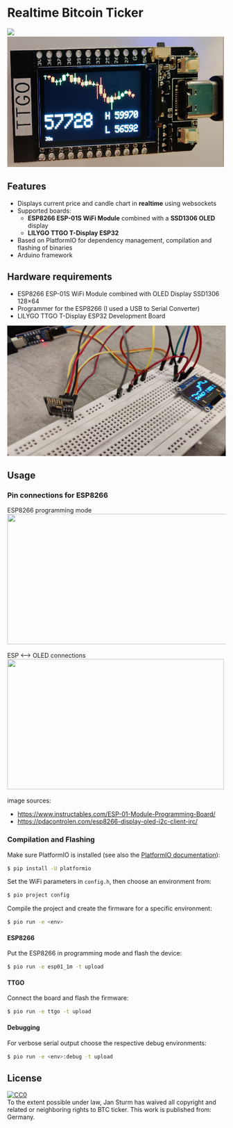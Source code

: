 # Realtime Bitcoin Ticker


![](img/demo.gif)
<img src="img/ttgo.jpg" width="500" height="300">

## Features
- Displays current price and candle chart in **realtime** using websockets
- Supported boards:
    - **ESP8266 ESP-01S WiFi Module** combined with a **SSD1306 OLED** display
    - **LILYGO TTGO T-Display ESP32**
- Based on PlatformIO for dependency management, compilation and flashing of binaries
- Arduino framework


## Hardware requirements
- ESP8266 ESP-01S WiFi Module combined with OLED Display SSD1306 128×64
- Programmer for the ESP8266 (I used a USB to Serial Converter)
- LILYGO TTGO T-Display ESP32 Development Board

<img src="img/dev_setup.jpg" width="600" height="300">

## Usage

### Pin connections for ESP8266
ESP8266 programming mode
<img src="https://content.instructables.com/ORIG/F35/436R/JQMOG3VK/F35436RJQMOG3VK.png" width="800" height="300">

ESP <--> OLED connections
<img src="https://2.bp.blogspot.com/-Vn_AjEvGujc/VyVjNw87AoI/AAAAAAAAAuU/1TB-xEz7KXsOKrQFRbpJBVZURAmVcBy-QCKgB/s1600/Conexion%2BESP8266%2B%2BOled%2Bdisplay.jpg" width="500" height="300">


image sources:
 - https://www.instructables.com/ESP-01-Module-Programming-Board/
 - https://pdacontrolen.com/esp8266-display-oled-i2c-client-irc/
### Compilation and Flashing

Make sure PlatformIO is installed (see also the [PlatformIO documentation](https://docs.platformio.org/en/latest/core/installation.html)):
```bash
$ pip install -U platformio
```
Set the WiFi parameters in `config.h`, then choose an environment <env> from:
```bash
$ pio project config
```
Compile the project and create the firmware for a specific environment:
```bash
$ pio run -e <env>
```

#### ESP8266
Put the ESP8266 in programming mode and flash the device:
```bash
$ pio run -e esp01_1m -t upload
```

#### TTGO
Connect the board and flash the firmware:
```bash
$ pio run -e ttgo -t upload
```

#### Debugging
For verbose serial output choose the respective debug environments:
```bash
$ pio run -e <env>:debug -t upload
```

## License
<p xmlns:dct="http://purl.org/dc/terms/" xmlns:vcard="http://www.w3.org/2001/vcard-rdf/3.0#">
  <a rel="license"
     href="http://creativecommons.org/publicdomain/zero/1.0/">
    <img src="https://licensebuttons.net/p/zero/1.0/88x31.png" style="border-style: none;" alt="CC0" />
  </a>
  <br />
  To the extent possible under law,
  <span resource="[_:publisher]" rel="dct:publisher">
    <span property="dct:title">Jan Sturm</span></span>
  has waived all copyright and related or neighboring rights to
  <span property="dct:title">BTC ticker</span>.
This work is published from:
<span property="vcard:Country" datatype="dct:ISO3166"
      content="DE" about="[_:publisher]">
  Germany</span>.
</p>
